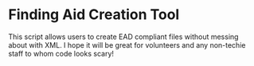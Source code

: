 Finding Aid Creation Tool
===========

This script allows users to create EAD compliant files without messing about with XML. I hope it will be great for volunteers and any non-techie staff to whom code looks scary!

